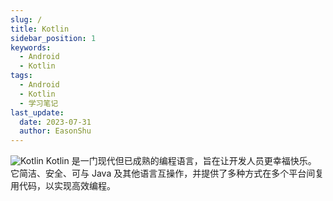 ```yaml
---
slug: /
title: Kotlin 
sidebar_position: 1
keywords:
  - Android
  - Kotlin
tags:
  - Android
  - Kotlin
  - 学习笔记
last_update:
  date: 2023-07-31
  author: EasonShu
---
```


![Kotlin](https://pic1.zhimg.com/v2-c3cc4f9eb0f2692a36f70562ac7ed89b_1440w.jpg)
Kotlin 是一门现代但已成熟的编程语言，旨在让开发人员更幸福快乐。 它简洁、安全、可与 Java 及其他语言互操作，并提供了多种方式在多个平台间复用代码，以实现高效编程。
